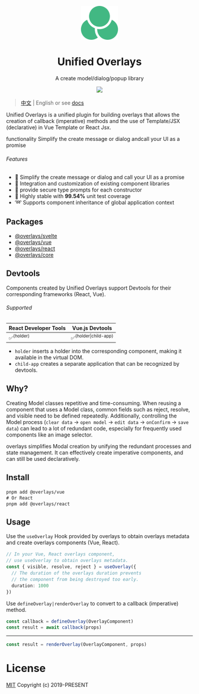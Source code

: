 <p align="center">
<img src="docs/public/circle.svg" style="width:100px;" />
</p>

<h1 align="center">Unified Overlays</h1>

<p align="center">
A create model/dialog/popup library
</p>

<p align="center">
  <a href="https://www.npmjs.org/package/@overlays/core">
    <img src="https://img.shields.io/npm/v/@overlays/core.svg">
  </a>
</p>

> [中文](./README_CN.md) | English or see [docs](https://overlays.vercel.app)

Unified Overlays is a unified plugin for building overlays that allows the creation of callback (imperative) methods and the use of Template/JSX (declarative) in Vue Template or React Jsx.

functionality Simplify the create message or dialog andcall your UI as a promise

###### Features

- 💫 Simplify the create message or dialog and call your UI as a promise
- 🧩 Integration and customization of existing component libraries
- 🦾 provide secure type prompts for each constructor
- 🌟 Highly stable with **99.54%** unit test coverage
- ➿ Supports component inheritance of global application context

## Packages

- [@overlays/svelte](https://unoverlays.vercel.app/en/core/svelte/)
- [@overlays/vue](https://unoverlays.vercel.app/en/vue/)
- [@overlays/react](https://unoverlays.vercel.app/en/react/)
- [@overlays/core](https://unoverlays.vercel.app/en/core/functions/constructor.html)

## Devtools

Components created by Unified Overlays support Devtools for their corresponding frameworks (React, Vue).

###### Supported

| React Developer Tools | Vue.js Devtools                 |
| --------------------- | ------------------------------- |
| ✅<sup>(holder)</sup>  | ✅<sup>(holder\|child-app)</sup> |

- `holder` inserts a holder into the corresponding component, making it available in the virtual DOM.
- `child-app` creates a separate application that can be recognized by devtools.

## Why?

Creating Model classes repetitive and time-consuming. When reusing a component that uses a Model class, common fields such as reject, resolve, and visible need to be defined repeatedly. Additionally, controlling the Model process (`clear data` -> `open model` -> `edit data` -> `onConfirm` -> `save data`) can lead to a lot of redundant code, especially for frequently used components like an image selector.

overlays simplifies Modal creation by unifying the redundant processes and state management. It can effectively create imperative components, and can still be used declaratively.

## Install

```
pnpm add @overlays/vue
# Or React
pnpm add @overlays/react
```

## Usage

Use the `useOverlay` Hook provided by overlays to obtain overlays metadata and create overlays components (Vue, React).

```ts
// In your Vue, React overlays component,
// use useOverlay to obtain overlays metadata.
const { visible, resolve, reject } = useOverlay({
  // The duration of the overlays duration prevents
  // the component from being destroyed too early.
  duration: 1000
})
```

Use `defineOverlay|renderOverlay` to convert to a callback (imperative) method.

```ts
const callback = defineOverlay(OverlayComponent)
const result = await callback(props)
```

---

```ts
const result = renderOverlay(OverlayComponent, props)
```

# License

[MIT](LICENSE) Copyright (c) 2019-PRESENT
